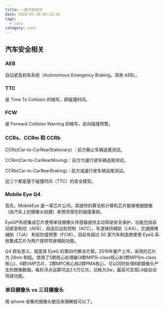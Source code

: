 ```yaml
---
title: 一些汽车知识
date: 2023-07-30 01:12:41
tags:
  - cars
category: cars
---
```


## 汽车安全相关

### AEB

自动紧急刹车系统（Autonomous Emergency Braking，简称 AEB）。

<!-- more -->

### TTC

是 Time To Collision 的缩写，即碰撞时间。

### FCW

是 Forward Collision Warning 的缩写，前向碰撞预警。

### CCRs、CCRm 和 CCRb

CCRs(Car-to-CarRearStationary) ：前方静止车辆追尾测试。

CCRm(Car-to-CarRearMoving)：前方匀速行驶车辆追尾测试。

CCRb(Car-to-CarRearBraking)：前方减速行驶车辆追尾测试。

这三个都是基于碰撞时间（TTC）的安全模型。

### Mobile Eye Q4

首先，MobileEye 是一家芯片公司，其提供的算法和计算机芯片能够根据图像（由汽车上的摄像头拍摄）来预测潜在的碰撞事故。

EyeQ®系统集成芯片使用单目摄像头传感器提供主动驾驶安全保护，功能包括自动紧急制动（AEB），自适应巡航控制（ACC），车道保持辅助（LKA），交通拥堵辅助（TJA） 和前防撞预警（FCW）。目前有超过 50 家汽车制造商使用 EyeQ 系统集成芯片为用户提供驾驶辅助功能。

Q4 顾名思义，就是其 EyeQ 的第四代解决方案。2018年量产上市，采用的芯片为 28nm 制程。使用了5颗核心处理器(4颗MIPSi-class核心和1颗MIPSm-class核心)、6颗VMP芯片、2颗MPC核心和2颗PMA核心，可以同时处理8部摄像头产生的图像数据，每秒浮点运算可达2.5万亿次，功耗为3w，最高可实现L4级自动驾驶功能。

### 单目摄像头 vs 三目摄像头

用 iphone 收集的摄像头数目来理解就可以了。
